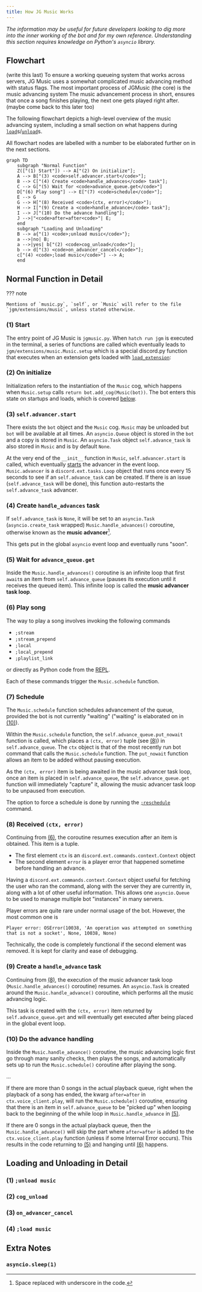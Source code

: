 ```yaml
---
title: How JG Music Works
---
```


*The information may be useful for future developers looking to dig more into the inner working of the bot and for my own reference. Understanding this section requires knowledge on Python's `asyncio` library.*

## Flowchart

(write this last) To ensure a working queueing system that works across servers, JG Music uses a somewhat complicated music advancing method with status flags. The most important process of JGMusic (the core) is the music advancing system
The music advancement process in short, ensures that once a song finishes playing, the next one gets played right after. (maybe come back to this later too)

The following flowchart depicts a high-level overview of the music advancing system, including a small section on what happens during [`load`]()s/[`unload`]()s.

All flowchart nodes are labelled with a number to be elaborated further on in the next sections.

```mermaid
graph TD
    subgraph "Normal Function"
    Z(["(1) Start"]) --> A["(2) On initialize"];
    A --> B["(3) <code>self.advancer.start</code>"];
    B --> C["(4) Create <code>handle_advances</code> task"];
    C --> G["(5) Wait for <code>advance_queue.get</code>"]
    D["(6) Play song"] --> E["(7) <code>schedule</code>"];
    E --> G
    G --> H["(8) Received <code>(ctx, error)</code>"];
    H --> I["(9) Create a <code>handle_advance</code> task"];
    I --> J["(10) Do the advance handling"];
    J -->|"<code>after=after<code>"| E;
    end
    subgraph "Loading and Unloading"
    B --> a{"(1) <code>;unload music</code>"};
    a -->|no| B;
    a -->|yes| b["(2) <code>cog_unload</code>"];
    b --> d["(3) <code>on_advancer_cancel</code>"];
    c["(4) <code>;load music</code>"] --> A;
    end
```

## Normal Function in Detail

??? note

    Mentions of `music.py`, `self`, or `Music` will refer to the file `jgm/extensions/music`, unless stated otherwise.

### (1) Start

The entry point of JG Music is `jgmusic.py`. When `hatch run jgm` is executed in the terminal, a series of functions are called which eventually leads to `jgm/extensions/music.Music.setup` which is a special discord.py function that executes when an extension gets loaded with [`load_extension`](https://discordpy.readthedocs.io/en/stable/ext/commands/api.html?highlight=load_extension#discord.ext.commands.Bot.load_extension):

### (2) On initialize

Initialization refers to the instantiation of the `Music` cog, which happens when `Music.setup` calls `return bot.add_cog(Music(bot))`. The bot enters this state on startups and loads, which is covered [below](#4-load-music).

### (3) `self.advancer.start`

There exists the `bot` object and the `Music` cog. `Music` may be unloaded but `bot` will be available at all times. An `asyncio.Queue` object is stored in the `bot` and a copy is stored in `Music`. An `asyncio.Task` object `self.advance_task` is also stored in `Music` and is by default `None`.

At the very end of the `__init__` function in `Music`, `self.advancer.start` is called, which eventually [starts](https://discordpy.readthedocs.io/en/stable/ext/tasks/index.html?highlight=start#discord.ext.tasks.Loop.start) the advancer in the event loop. `Music.advancer` is a `discord.ext.tasks.Loop` object that runs once every 15 seconds to see if an `self.advance_task` can be created. If there is an issue (`self.advance_task` will be done), this function auto-restarts the `self.advance_task` advancer.

### (4) Create `handle_advances` task

If `self.advance_task` is `None`, it will be set to an `asyncio.Task` (`asyncio.create_task` wrapped) `Music.handle_advances()` coroutine, otherwise known as the **music advancer**[^1].

[^1]: Space replaced with underscore in the code.

This gets put in the global `asyncio` event loop and eventually runs "soon".

### (5) Wait for `advance_queue.get`

Inside the `Music.handle_advances()` coroutine is an infinite loop that first `await`s an item from `self.advance_queue` (pauses its execution until it receives the queued item). This infinite loop is called the **music advancer task loop**.

### (6) Play song

The way to play a song involves invoking the following commands

- `;stream`
- `;stream_prepend`
- `;local`
- `;local_prepend`
- `;playlist_link`

or directly as Python code from the [REPL](./dev.md#the-repl).

Each of these commands trigger the `Music.schedule` function.

### (7) Schedule

The `Music.schedule` function schedules advancement of the queue, provided the bot is not currently "waiting" ("waiting" is elaborated on in [(10)](#10-do-the-advance-handling)).

Within the `Music.schedule` function, the `self.advance_queue.put_nowait` function is called, which places a `(ctx, error)` tuple (see [(8)](#8-received-ctx-error)) in `self.advance_queue`. The `ctx` object is that of the most recently run bot command that calls the `Music.schedule` function. The `put_nowait` function allows an item to be added without pausing execution.

As the `(ctx, error)` item is being awaited in the music advancer task loop, once an item is placed in `self.advance_queue`, the `self.advance_queue.get` function will immediately "capture" it, allowing the music advancer task loop to be unpaused from execution.

The option to force a schedule is done by running the [`;reschedule`](./additional.md#reschedule) command.

### (8) Received `(ctx, error)`

Continuing from [(6)](#6-play-song), the coroutine resumes execution after an item is obtained. This item is a tuple.

- The first element `ctx` is an `discord.ext.commands.context.Context` object
- The second element `error` is a player error that happened sometime before handling an advance.

Having a `discord.ext.commands.context.Context` object useful for fetching the user who ran the command, along with the server they are currently in, along with a lot of other useful information. This allows one `asyncio.Queue` to be used to manage multiple bot "instances" in many servers.

Player errors are quite rare under normal usage of the bot. However, the most common one is

```text
Player error: OSError(10038, 'An operation was attempted on something that is not a socket', None, 10038, None)
```

Technically, the code is completely functional if the second element was removed. It is kept for clarity and ease of debugging.

### (9) Create a `handle_advance` task

Continuing from [(8)](#8-received-ctx-error), the execution of the music advancer task loop (`Music.handle_advances()` coroutine) resumes. An `asyncio.Task` is created around the `Music.handle_advance()` coroutine, which performs all the music advancing logic.

This task is created with the `(ctx, error)` item returned by `self.advance_queue.get` and will eventually get executed after being placed in the global event loop.

### (10) Do the advance handling

Inside the `Music.handle_advance()` coroutine, the music advancing logic first go through many sanity checks, then plays the songs, and automatically sets up to run the `Music.schedule()` coroutine after playing the song.

...

If there are more than 0 songs in the actual playback queue, right when the playback of a song has ended, the kwarg `after=after` in `ctx.voice_client.play`, will run the `Music.schedule()` coroutine, ensuring that there is an item in `self.advance_queue` to be "picked up" when looping back to the beginning of the while loop in `Music.handle_advance` in [(5)](#5-wait-for-advance_queueget).

If there are 0 songs in the actual playback queue, then the `Music.handle_advance()` will skip the part where `after=after` is added to the `ctx.voice_client.play` function (unless if some Internal Error occurs). This results in the code returning to [(5)](#5-wait-for-advance_queueget) and hanging until [(6)](#6-play-song) happens.

## Loading and Unloading in Detail

### (1) `;unload music`

### (2) `cog_unload`

### (3) `on_advancer_cancel`

### (4) `;load music`

## Extra Notes

### `asyncio.sleep(1)`
